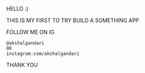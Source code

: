 HELLO :)

THIS IS MY FIRST TO TRY BUILD A SOMETHING APP

FOLLOW ME ON IG
````````````````
@akshalgandari
OR
instagram.com/akshalgandari
````````````````
THANK YOU
